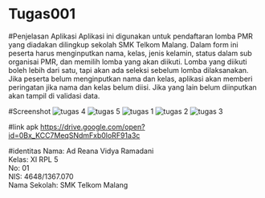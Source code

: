 # Tugas001

#Penjelasan Aplikasi
Aplikasi ini digunakan untuk pendaftaran lomba PMR yang diadakan dilingkup sekolah SMK Telkom Malang. 
Dalam form ini peserta harus menginputkan nama, kelas, jenis kelamin, status dalam sub organisai PMR, 
dan memilih lomba yang akan diikuti. 
Lomba yang diikuti boleh lebih dari satu, tapi akan ada seleksi sebelum lomba dilaksanakan. 
Jika peserta belum menginputkan nama dan kelas, aplikasi akan memberi peringatan jika nama dan kelas belum diisi. 
Jika yang lain belum diinputkan akan tampil di validasi data.



#Screenshot
![tugas 4](https://cloud.githubusercontent.com/assets/22124998/18712410/8429ad0e-8038-11e6-9937-a57379eb64f4.png)
![tugas 5](https://cloud.githubusercontent.com/assets/22124998/18712413/8459bc06-8038-11e6-95b9-17d0fcae2d50.png)
![tugas 1](https://cloud.githubusercontent.com/assets/22124998/18712411/84566844-8038-11e6-90e2-32d71b3beb41.png)
![tugas 2](https://cloud.githubusercontent.com/assets/22124998/18712412/8458cee0-8038-11e6-9554-326a060aee04.png)
![tugas 3](https://cloud.githubusercontent.com/assets/22124998/18712414/845b1df8-8038-11e6-8e60-69f3f3faf655.png)

#link apk
https://drive.google.com/open?id=0Bx_KCC7MeqSNdmFxb0loRF91a3c

#identitas
Nama: Ad Reana Vidya Ramadani<br>
Kelas: XI RPL 5<br>
No: 01<br>
NIS: 4648/1367.070<br>
Nama Sekolah: SMK Telkom Malang

